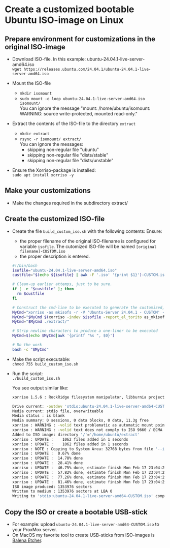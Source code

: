 # Create a customized bootable Ubuntu ISO-image on Linux

## Prepare environment for customizations in the original ISO-image
* Download ISO-file. In this example: ubuntu-24.04.1-live-server-amd64.iso<br>
  `wget https://releases.ubuntu.com/24.04.1/ubuntu-24.04.1-live-server-amd64.iso`

* Mount the ISO-file<br>
  - `mkdir isomount`
  - `sudo mount -o loop ubuntu-24.04.1-live-server-amd64.iso isomount/`<br>
      You can ignore the message "mount: /home/ubuntu/isomount: WARNING: source write-protected, mounted read-only."

* Extract the contents of the ISO-file to the directory `extract`<br>
  - `mkdir extract`
  - `rsync -r isomount/ extract/`<br>
     You can ignore the messages:<br>
     - skipping non-regular file "ubuntu"
     - skipping non-regular file "dists/stable"
     - skipping non-regular file "dists/unstable"

* Ensure the Xorriso-package is installed:<br>
  `sudo apt install xorriso -y`

## Make your customizations
* Make the changes required in the subdirectory extract/

## Create the customized ISO-file

* Create the file `build_custom_iso.sh` with the following contents:
  Ensure:

  *  the proper filename of the original ISO-filename is configured for variable `isofile`. The cutomized ISO-file will be named `[original filename]-CUSTOM.iso`
  *  the proper description is entered.

  ```bash
  #!/bin/bash
  isofile="ubuntu-24.04.1-live-server-amd64.iso"
  custfile="$(echo ${isofile} | awk -F '.iso' '{print $1}')-CUSTOM.iso"
  
  # Clean-up earlier attemps, just to be sure.
  if [ -e "$custfile" ]; then
    rm $custfile
  fi
  
  # Construct the cmd-line to be executed to generate the customized, bootable ISO-file
  MyCmd="xorriso -as mkisofs -r -V 'Ubuntu-Server 24.04.1 - CUSTOM' -o $custfile"
  MyCmd="$MyCmd $(xorriso -indev $isofile -report_el_torito as_mkisofs 2>/dev/null | grep -v "\-V")"
  MyCmd="$MyCmd ./extract/"
  
  # Strip newline characters to produce a one-liner to be executed 
  MyCmd=$(echo $MyCmd|awk '{printf "%s ", $0}')
  
  # Do the work
  bash -c "$MyCmd"
  ```

* Make the script executable:<br>
  `chmod 755 build_custom_iso.sh`

* Run the script:<br>
  `./build_custom_iso.sh`

  You see output similar like:<br>
  ```bash
  xorriso 1.5.6 : RockRidge filesystem manipulator, libburnia project.
  
  Drive current: -outdev 'stdio:ubuntu-24.04.1-live-server-amd64-CUSTOM.iso'
  Media current: stdio file, overwriteable
  Media status : is blank
  Media summary: 0 sessions, 0 data blocks, 0 data, 11.3g free
  xorriso : WARNING : -volid text problematic as automatic mount point name
  xorriso : WARNING : -volid text does not comply to ISO 9660 / ECMA 119 rules
  Added to ISO image: directory '/'='/home/ubuntu/extract'
  xorriso : UPDATE :    1062 files added in 1 seconds
  xorriso : UPDATE :    1062 files added in 1 seconds
  xorriso : NOTE : Copying to System Area: 32768 bytes from file '--interval:local_fs:0s-15s:zero_mbrpt,zero_gpt:ubuntu-24.04.1-live-server-amd64.iso'
  xorriso : UPDATE :  0.67% done
  xorriso : UPDATE :  14.78% done
  xorriso : UPDATE :  28.41% done
  xorriso : UPDATE :  46.75% done, estimate finish Mon Feb 17 23:04:21 2025
  xorriso : UPDATE :  57.82% done, estimate finish Mon Feb 17 23:04:21 2025
  xorriso : UPDATE :  77.26% done, estimate finish Mon Feb 17 23:04:21 2025
  xorriso : UPDATE :  81.46% done, estimate finish Mon Feb 17 23:04:22 2025
  ISO image produced: 1353976 sectors
  Written to medium : 1353976 sectors at LBA 0
  Writing to 'stdio:ubuntu-24.04.1-live-server-amd64-CUSTOM.iso' completed successfully.
  ```

## Copy the ISO or create a bootable USB-stick

* For example: upload `ubuntu-24.04.1-live-server-amd64-CUSTOM.iso` to your ProxMox server.
* On MacOS my favorite tool to create USB-sticks from ISO-images is [Balena Etcher](https://etcher.balena.io/).
